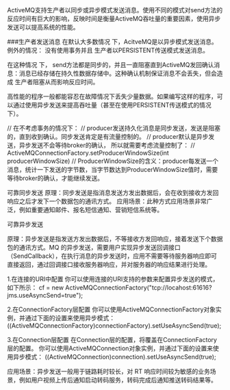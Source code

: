 ActiveMQ支持生产者以同步或异步模式发送消息。使用不同的模式对send方法的反应时间有巨大的影响，反映时间是衡量ActiveMQ吞吐量的重要因素，使用异步发送可以提高系统的性能。

###生产者发送消息 在默认大多数情况 下，AcitveMQ是以异步模式发送消息。
例外的情况： 没有使用事务并且 生产者以PERSISTENT传送模式发送消息。

在这种情况 下， send方法都是同步的，并且一直阻塞直到ActiveMQ发回确认消息：消息已经存储在持久性数据存储中。这种确认机制保证消息不会丢失，但会造成 生产者阻塞从而影响反应时间。

高性能的程序一般都能容忍在故障情况下丢失少量数据。如果编写这样的程序，可以通过使用异步发送来提高吞吐量（甚至在使用PERSISTENT传送模式的情况下）。


// 在不考虑事务的情况下：
// producer发送持久化消息是同步发送，发送是阻塞的，直到收到确认。同步发送肯定是有流量控制的。
// producer默认是异步发送，异步发送不会等待broker的确认， 所以就需要考虑流量控制了：
// ActiveMQConnectionFactory.setProducerWindowSize(int producerWindowSize)
// ProducerWindowSize的含义：producer每发送一个消息，统计一下发送的字节数，当字节数达到ProducerWindowSize值时，需要等待broker的确认，才能继续发送。




可靠同步发送 
原理：同步发送是指消息发送方发出数据后，会在收到接收方发回响应之后才发下一个数据包的通讯方式。 
应用场景：此种方式应用场景非常广泛，例如重要通知邮件、报名短信通知、营销短信系统等。 



可靠异步发送 

原理：异步发送是指发送方发出数据后，不等接收方发回响应，接着发送下个数据包的通讯方式。MQ 的异步发送，需要用户实现异步发送回调接口（SendCallback），在执行消息的异步发送时，应用不需要等待服务器响应即可直接返回，通过回调接口接收服务器响应，并对服务器的响应结果进行处理。 

1.在连接的URI中配置 
你可以使用连接的URI支持的参数来配置异步发送的模式，如下所示： 
cf = new ActiveMQConnectionFactory("tcp://locahost:61616?jms.useAsyncSend=true");  

2.在ConnectionFactory层配置 
你可以使用ActiveMQConnectionFactory对象实例，并通过下面的设置来使用异步模式： 
((ActiveMQConnectionFactory)connectionFactory).setUseAsyncSend(true);  

3.在Connection层配置 
在Connection层的配置，将覆盖在ConnectionFactory层的配置。 
你可以使用ActiveMQConnection对象实例，并通过下面的设置来使用异步模式： 
((ActiveMQConnection)connection).setUseAsyncSend(true);  

应用场景：异步发送一般用于链路耗时较长，对 RT 响应时间较为敏感的业务场景，例如用户视频上传后通知启动转码服务，转码完成后通知推送转码结果等。 







